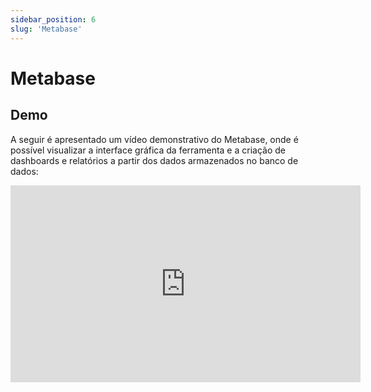 ```yaml
---
sidebar_position: 6
slug: 'Metabase'
---
```


# Metabase

## Demo

A seguir é apresentado um vídeo demonstrativo do Metabase, onde é possível visualizar a interface gráfica da ferramenta e a criação de dashboards e relatórios a partir dos dados armazenados no banco de dados:

<iframe width="560" height="315" src="https://www.youtube.com/embed/my9GksX1nbc" frameborder="0" allow="accelerometer; autoplay; clipboard-write; encrypted-media; gyroscope; picture-in-picture" allowfullscreen></iframe>

